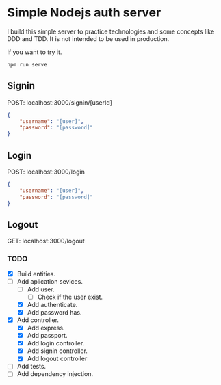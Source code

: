 # Simple Nodejs auth server

I build this simple server to practice technologies and some concepts like DDD and TDD. It is not intended to be used in production.

If you want to try it.

```bash
npm run serve
```

## Signin
POST: localhost:3000/signin/[userId]
```json
{
	"username": "[user]",
	"password": "[password]"
}
```

## Login
POST: localhost:3000/login
```json
{
	"username": "[user]",
	"password": "[password]"
}
```

## Logout
GET: localhost:3000/logout


### TODO
- [x] Build entities.
- [ ] Add aplication sevices.
  - [ ] Add user.
    - [ ] Check if the user exist.
  - [x] Add authenticate.
  - [x] Add password has.
- [x] Add controller.
  - [x] Add express.
  - [x] Add passport.
  - [x] Add login controller.
  - [x] Add signin controller.
  - [x] Add logout controller
 - [ ] Add tests.
 - [ ] Add dependency injection.
